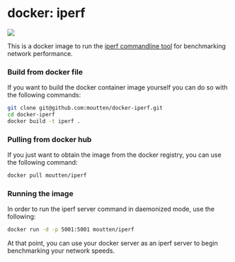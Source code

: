 # docker: iperf

[![](https://badge.imagelayers.io/moutten/iperf:latest.svg)](https://imagelayers.io/?images=moutten/iperf:latest 'Get your own badge on imagelayers.io')

This is a docker image to run the [iperf commandline tool](https://iperf.fr/)
for benchmarking network performance.

### Build from docker file

If you want to build the docker container image yourself you can do so with the
following commands:

```bash
git clone git@github.com:moutten/docker-iperf.git
cd docker-iperf
docker build -t iperf .
```

### Pulling from docker hub

If you just want to obtain the image from the docker registry, you can use the
following command:

```bash
docker pull moutten/iperf
```

### Running the image

In order to run the iperf server command in daemonized mode, use the following:

```bash
docker run -d -p 5001:5001 moutten/iperf
```

At that point, you can use your docker server as an iperf server to begin
benchmarking your network speeds.
